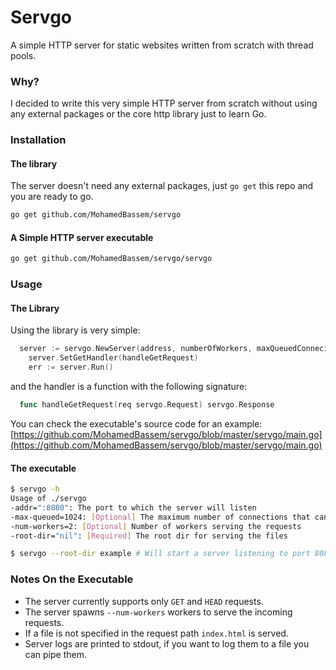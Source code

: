# Servgo
A simple HTTP server for static websites written from scratch with thread pools.

### Why?
I decided to write this very simple HTTP server from scratch without using any external packages or the core http library just to learn Go.

### Installation

#### The library
The server doesn't need any external packages, just `go get` this repo and you are ready to go.
```bash
go get github.com/MohamedBassem/servgo
```

#### A Simple HTTP server executable
```bash
go get github.com/MohamedBassem/servgo/servgo
```


### Usage

#### The Library
Using the library is very simple:

```go
  server := servgo.NewServer(address, numberOfWorkers, maxQueuedConnecions)
	server.SetGetHandler(handleGetRequest)
	err := server.Run()
```

and the handler is a function with the following signature:

```go
  func handleGetRequest(req servgo.Request) servgo.Response
```

You can check the executable's source code for an example: 
[https://github.com/MohamedBassem/servgo/blob/master/servgo/main.go](https://github.com/MohamedBassem/servgo/blob/master/servgo/main.go)

#### The executable
```bash
$ servgo -h
Usage of ./servgo
-addr=":8080": The port to which the server will listen
-max-queued=1024: [Optional] The maximum number of connections that can be queued in the server
-num-workers=2: [Optional] Number of workers serving the requests
-root-dir="nil": [Required] The root dir for serving the files

$ servgo --root-dir example # Will start a server listening to port 8080 and serving files from the example directory
```

### Notes On the Executable
- The server currently supports only `GET` and `HEAD` requests.
- The server spawns `--num-workers` workers to serve the incoming requests.
- If a file is not specified in the request path `index.html` is served.
- Server logs are printed to stdout, if you want to log them to a file you can pipe them.
